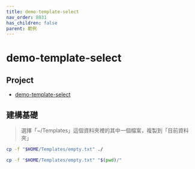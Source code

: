 ```yaml
---
title: demo-template-select
nav_order: 8031
has_children: false
parent: 範例
---
```



# demo-template-select


## Project

* [demo-template-select](https://github.com/samwhelp/note-about-menu-applet/tree/gh-pages/_demo/prototype/menu-applet/demo-application/demo-template-select)


## 建構基礎

> 選擇「~/Templates」這個資料夾裡的其中一個檔案，複製到「目前資料夾」

``` sh
cp -f "$HOME/Templates/empty.txt" ./
```

``` sh
cp -f "$HOME/Templates/empty.txt" "$(pwd)/"
```



